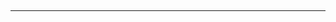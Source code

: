 <section class="no-padding" id="sources">
          <div class="container">
        <div class="row">
            <div class="col-lg-8 col-lg-offset-2 text-center">
                <h2 class="section-heading"References</h2>
                <hr class="light">
            </div>
        </div>
      </div>
</section>
